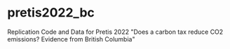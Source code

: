 # pretis2022_bc
Replication Code and Data for Pretis 2022 "Does a carbon tax reduce CO2 emissions? Evidence from British Columbia"
